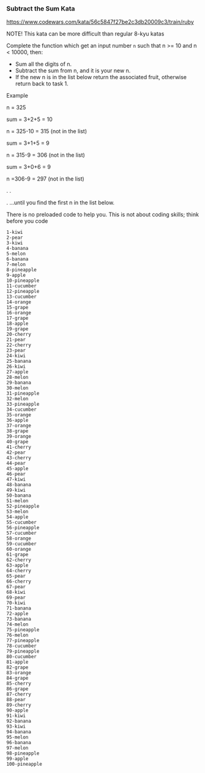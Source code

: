 ### Subtract the Sum Kata

https://www.codewars.com/kata/56c5847f27be2c3db20009c3/train/ruby

NOTE! This kata can be more difficult than regular 8-kyu katas

Complete the function which get an input number `n` such that n >= 10 and n < 10000, then:

- Sum all the digits of n.
- Subtract the sum from n, and it is your new n.
- If the new n is in the list below return the associated fruit, otherwise return back to task 1.


Example

n = 325

sum = 3+2+5 = 10

n = 325-10 = 315 (not in the list)

sum = 3+1+5 = 9

n = 315-9 = 306 (not in the list)

sum = 3+0+6 = 9

n =306-9 = 297 (not in the list)

. .

. ...until you find the first n in the list below.

There is no preloaded code to help you. This is not about coding skills; think before you code
```
1-kiwi
2-pear
3-kiwi
4-banana
5-melon
6-banana
7-melon
8-pineapple
9-apple
10-pineapple
11-cucumber
12-pineapple
13-cucumber
14-orange
15-grape
16-orange
17-grape
18-apple
19-grape
20-cherry
21-pear
22-cherry
23-pear
24-kiwi
25-banana
26-kiwi
27-apple
28-melon
29-banana
30-melon
31-pineapple
32-melon
33-pineapple
34-cucumber
35-orange
36-apple
37-orange
38-grape
39-orange
40-grape
41-cherry
42-pear
43-cherry
44-pear
45-apple
46-pear
47-kiwi
48-banana
49-kiwi
50-banana
51-melon
52-pineapple
53-melon
54-apple
55-cucumber
56-pineapple
57-cucumber
58-orange
59-cucumber
60-orange
61-grape
62-cherry
63-apple
64-cherry
65-pear
66-cherry
67-pear
68-kiwi
69-pear
70-kiwi
71-banana
72-apple
73-banana
74-melon
75-pineapple
76-melon
77-pineapple
78-cucumber
79-pineapple
80-cucumber
81-apple
82-grape
83-orange
84-grape
85-cherry
86-grape
87-cherry
88-pear
89-cherry
90-apple
91-kiwi
92-banana
93-kiwi
94-banana
95-melon
96-banana
97-melon
98-pineapple
99-apple
100-pineapple
```
